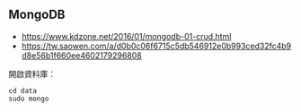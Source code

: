 ## MongoDB
- https://www.kdzone.net/2016/01/mongodb-01-crud.html
- https://tw.saowen.com/a/d0b0c06f6715c5db546912e0b993ced32fc4b9d8e56b1f660ee4602179296808

開啟資料庫：
``` 
cd data
sudo mongo
```

